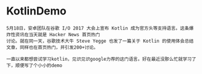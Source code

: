 # KotlinDemo

    5月18日，安卓团队在谷歌 I/O 2017 大会上宣布 Kotlin 成为官方头等支持语言。这条爆炸性资讯在当天就是 Hacker News 首页热门
    讨论。就在同一天，谷歌技术大牛 Steve Yegge 也发了一篇关于 Kotlin 的使用体会总结文章，同样也在首页热门，并引发200+讨论。

    一直以来都想尝试学习kotlin，见识见识google力荐的这门语言。好在最近没那么忙就学习了下，顺便写了个小小的demo
